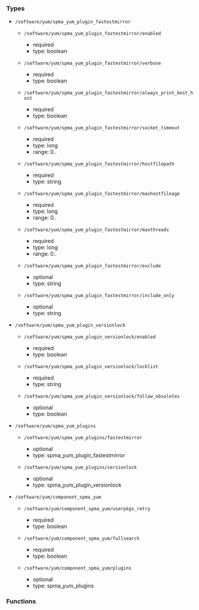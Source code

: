 ### Types

- `/software/yum/spma_yum_plugin_fastestmirror`
    - `/software/yum/spma_yum_plugin_fastestmirror/enabled`
        - required
        - type: boolean

    - `/software/yum/spma_yum_plugin_fastestmirror/verbose`
        - required
        - type: boolean

    - `/software/yum/spma_yum_plugin_fastestmirror/always_print_best_host`
        - required
        - type: boolean

    - `/software/yum/spma_yum_plugin_fastestmirror/socket_timeout`
        - required
        - type: long
        - range: 0..

    - `/software/yum/spma_yum_plugin_fastestmirror/hostfilepath`
        - required
        - type: string

    - `/software/yum/spma_yum_plugin_fastestmirror/maxhostfileage`
        - required
        - type: long
        - range: 0..

    - `/software/yum/spma_yum_plugin_fastestmirror/maxthreads`
        - required
        - type: long
        - range: 0..

    - `/software/yum/spma_yum_plugin_fastestmirror/exclude`
        - optional
        - type: string

    - `/software/yum/spma_yum_plugin_fastestmirror/include_only`
        - optional
        - type: string

- `/software/yum/spma_yum_plugin_versionlock`
    - `/software/yum/spma_yum_plugin_versionlock/enabled`
        - required
        - type: boolean

    - `/software/yum/spma_yum_plugin_versionlock/locklist`
        - required
        - type: string

    - `/software/yum/spma_yum_plugin_versionlock/follow_obsoletes`
        - optional
        - type: boolean

- `/software/yum/spma_yum_plugins`
    - `/software/yum/spma_yum_plugins/fastestmirror`
        - optional
        - type: spma_yum_plugin_fastestmirror

    - `/software/yum/spma_yum_plugins/versionlock`
        - optional
        - type: spma_yum_plugin_versionlock

- `/software/yum/component_spma_yum`
    - `/software/yum/component_spma_yum/userpkgs_retry`
        - required
        - type: boolean

    - `/software/yum/component_spma_yum/fullsearch`
        - required
        - type: boolean

    - `/software/yum/component_spma_yum/plugins`
        - optional
        - type: spma_yum_plugins
### Functions
